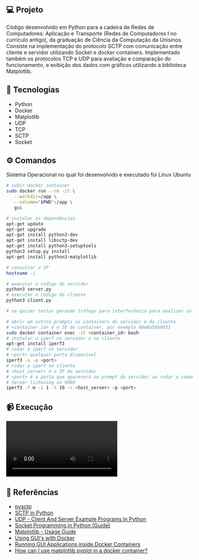 ## 💻 Projeto

Código desenvolvido em Python para a cadeira de Redes de Computadores: Aplicação e Transporte (Redes de Computadores I no currículo antigo), da graduação de Ciência da Computação da Unisinos. Consiste na implementação do protocolo SCTP com comunicação entre cliente e servidor utilizando Socket e docker containers. Implementado também os protocolos TCP e UDP para avaliação e comparação do funcionamento, e exibição dos dados com gráficos utilizando a biblioteca Matplotlib.

## 🚀 Tecnologias

- Python
- Docker
- Matplotlib
- UDP
- TCP
- SCTP
- Socket

## ⚙ Comandos

Sistema Operacional no qual foi desenvolvido e executado foi Linux Ubuntu

```bash
# subir docker container
sudo docker run --rm -it \
   --workdir=/app \
   --volume="$PWD":/app \
   gcc
```

```bash
# instalar as dependências
apt-get update
apt-get upgrade
apt-get install python3-dev
apt-get install libsctp-dev
apt-get install python3-setuptools
python3 setup.py install
apt-get install python3-matplotlib
```

```bash
# consultar o IP
hostname -i
```

```bash
# executar o código do servidor
python3 server.py
# executar o código do cliente
python3 client.py
```

```bash
# se quiser testar gerando tráfego para interferência para analisar os comportamentos

# abrir em outros prompts os containers do servidor e do cliente
# <container_id> é o ID do container, por exemplo 68e0a58b9033
sudo docker container exec -it <container_id> bash
# instalar o iperf no servidor e no cliente
apt-get install iperf3
# rodar o iperf no servidor
# <port> qualquer porta disponível
iperf3 -s -p <port>
# rodar o iperf no cliente
# <host_server> é o IP do servidor
# <port> é a porta que aparecerá no prompt do servidor ao rodar o comando anterior, exemplo:
# Server listening on 9000
iperf3 -f m -i 1 -t 10 -c <host_server> -p <port>
```

## 📹 Execução

<video controls="controls">
  <source type="video/mp4" src="execucao.mp4"></source>
  <p>Your browser does not support the video element.</p>
</video>

## 📖 Referências

- [pysctp](https://github.com/P1sec/pysctp)
- [SCTP in Python](https://nickvsnetworking.com/sctp-in-python/)
- [UDP - Client And Server Example Programs In Python](https://pythontic.com/modules/socket/udp-client-server-example)
- [Socket Programming in Python (Guide)](https://realpython.com/python-sockets/)
- [Matplotlib - Usage Guide](https://matplotlib.org/stable/tutorials/introductory/usage.html#sphx-glr-tutorials-introductory-usage-py)
- [Using GUI's with Docker](http://wiki.ros.org/docker/Tutorials/GUI)
- [Running GUI Applications inside Docker Containers](https://medium.com/@SaravSun/running-gui-applications-inside-docker-containers-83d65c0db110)
- [How can I use matplotlib.pyplot in a docker container?](https://stackoverflow.com/questions/46018102/how-can-i-use-matplotlib-pyplot-in-a-docker-container)